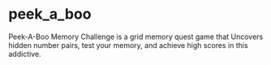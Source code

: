 # peek_a_boo
Peek-A-Boo Memory Challenge is a grid memory quest game that Uncovers hidden number pairs, test your memory, and achieve high scores in this addictive.
